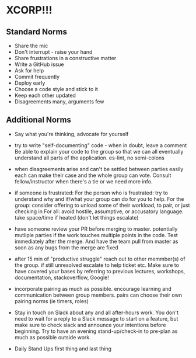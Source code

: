 # XCORP!!!

## Standard Norms
- Share the mic
- Don't interrupt - raise your hand
- Share frustrations in a constructive matter
- Write a GitHub issue
- Ask for help
- Commit frequently
- Deploy early
- Choose a code style and stick to it
- Keep each other updated
- Disagreements many, arguments few

## Additional Norms
- Say what you're thinking, advocate for yourself

- try to write "self-documenting" code - when in doubt, leave a comment 
Be able to explain your code to the group so that we can all eventually understand all parts of the application. es-lint, no semi-colons

- when disagreements arise and can't be settled between parties easily 
each can make their case and the whole group can vote. Consult fellow/instructor when there's a tie or we need more info.

- if someone is frustrated:
For the person who is frustrated: try to understand why and if/what your group can do for you to help.
For the group: consider offering to unload some of their workload, to pair, or just checking in
For all: avoid hostile, assumptive, or accusatory language. take space/time if heated (don't let things escalate)

- have someone review your PR before merging to master. potentially mutliple parties if the work touches multiple points in the code. Test immediately after the merge. And have the team pull from master as soon as any bugs from the merge are fixed

- after 15 min of "productive struggle" reach out to other memmber(s) of the group. if still unresolved escalate to help ticket etc. Make sure to have covered your bases by referring to previous lectures, workshops, documentation, stackoverflow, Google!

- incorporate pairing as much as possible. encourage learning and communication between group members. pairs can choose their own pairing norms (ie timers, roles)


- Stay in touch on Slack about any and all after-hours work. You don't need to wait for a reply to a Slack message to start on a feature, but make sure to check slack and announce your intentions before beginning. Try to have an evening stand-up/check-in to pre-plan as much as possible outside work. 

- Daily Stand Ups first thing and last thing